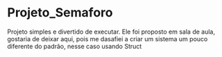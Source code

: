 # Projeto_Semaforo
Projeto simples e divertido de executar.
 Ele foi proposto em sala de aula, gostaria de deixar aqui, pois me dasafiei a criar um sistema um pouco diferente do padrão, nesse caso usando Struct
